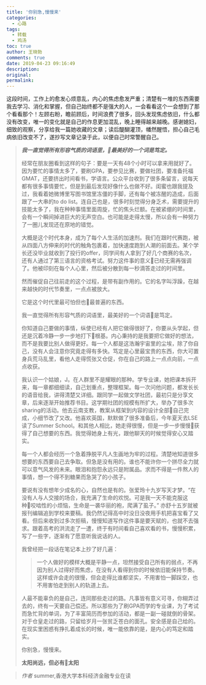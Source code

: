 ```yaml
---
title: '你别急,慢慢来'
categories:
  - 心路
tags:
  - 转载
  - 鸡汤
toc: true
author: 王晓勃
comments: true
date: 2019-04-23 09:16:49
description:
original:
permalink:
---
```


这段时间，工作上的愈发心烦意乱，内心的焦虑愈发严重；清楚有一堆的东西需要我去学习、消化和掌握，但自己始终都不是强大的人，一会看看这个一会想到了那个看看那个！左顾右盼，瞻前顾后，时间浪费了很多，回头发现焦虑依旧，什么都没有改变，唯一的变化就是自己的作息更加混乱，晚上睡得越来越晚。感谢媳妇，细致的观察，分享给我一篇她收藏的文章；读后醍醐灌顶，幡然醒悟，担心自己毛病依旧改变不了，遂抄写文章记录于此，以便自己时常警醒自己。

<!-- more -->
> ***我一直觉得所有形容气质的词语里，最美好的一个词是笃定。***
> 
> 经常在朋友圈看到这样的句子：要是一天有48个小时可以拿来用就好了。因为要忙的事情太多了，要刷GPA，要参见比赛，要做社团，要准备托福GMAT，还要挤出时间看书，学语言。公众平台收到了很多条留言，说每天都有很多事情要忙，但是到最后发现好像什么也做不好。闺蜜也跟我提及过，我看着她微博里写图书馆里冻僵的手脚，还有每个被冻醒的造成，后面跟了一大串的to do list。连自己也是，很多时刻觉得分身乏术，需要提升的技能太多了，我在种种事情里面周旋，忙的焦头烂额。在被紧绷的时间里，会有一个瞬间掉进巨大的无声空白。也可能是走得太慢，所以会有一种努力了一圈儿发现还在原地的错觉。
> 
> 大概是这个时代本身，成为了每个人生活的加速剂。我们在跟时代赛跑，被从四面八方伸来的时代的触角包裹着，加快速度跑到人潮的前面去。某个学长还没毕业就收到了投行的offer，同学间有人拿到了好几个商赛的名次，还有人通过了第三语言的资格考试。努力这件事的意义已经无需再强调了。他被印刻在每个人心里，然后被分散到每一秒滴答走过的时间里。
> 
> 然而催促自己往前走的这个过程，是带有副作用的。它的名字叫浮躁，在越来越快的时代节奏里，一点点被放大。
> 
> 它是这个时代里最可怕但也最普遍的东西。
> 
> 我一直觉得所有形容气质的词语里，最美好的一个词语是笃定。
> 
> 你知道自己要做的事情，纵使已经有人把它做得很好了，你要从头学起，但还是沉着冷静一步一步地打下根基。内心秉持的是我要把它做好的想法，而不是我要比别人做得更好。每一个人都是这浩瀚宇宙里的尘埃，除了你自己，没有人会注意你究竟走得有多快。笃定是心里最宝贵的东西，你大可置身兵荒马乱里，看他人走得慌张又仓促，你在自己的路上一点点向前，一点点收获。
> 
> 我认识一个姑娘，J。在人群里不是耀眼的那种。学专业课，她把课本拆开来，每一章都细细读，自己划重点，整理框架。每一次问他问题，都发长长的语音给我，讲得清楚又详细。跟同学一起做文学社团，最初只是分享文章，后来逐渐开始推荐书目。这学期社团的规模有所扩大，举办了很多次sharing的活动。他去云南支教，教案从框架到内容的设计全部自己完成，小细节改了又改。他喜欢英国，默默做了很多准备后，今年夏天去LSE读了Summer School。和其他人相比，她走得很慢，但是一步一步慢慢获得了自己想要的东西。我觉得她身上有光，跟他聊天的时候觉得安心又踏实。
> 
> 每一个人都会经历一个急着挣脱平凡人生画地为牢的过程。清楚地知道很多想要的东西要自己去争取。但急是没有用的。谁也不能许你一个拼尽全力就可以意气风发的未来。眼泪和抱怨永远只是附属品。求而不得是一件熬人的事情，想一个得不到糖果而急哭了的小孩子。
> 
> 要说有没有想年少成名的心，自然也是有的。张爱玲十九岁写天才梦。“在没有人与人交接的场合，我充满了生命的欢悦。可是我一天不能克服这种咬啮性的小烦恼，生命是一袭华丽的袍，爬满了虱子。” 亦舒十五岁就被报刊编辑追到学校来要稿。我仍然记得高中时没日没夜用手机把喜宝看了又看。但后来收到过多次拒稿，慢慢知道写作这件事是要天赋的，也就不去强求。跟着高考的洪流走了一遭，终于有时间看自己喜欢看的书，慢慢积累，写了一些字，逐渐有了愿意听我说话的人。
> 
> 我曾经把一段话在笔记本上抄了好几遍：
> > 一个人做好的模样大概是平静一点，坦然接受自己所有的弱点，不再因为别人过得好而焦虑，在没有人看得到你的时候依旧能保持节奏。这样或许会走的很慢，但会走得比谁都坚实，不用害怕一脚踩空，也不用害怕走到别人的轨道上去。       
> 
> 人最不能辜负的是自己，连同那些走过的路。凡事皆有意义可寻，你糊弄过去的，终有一天要自己偿还。所以那些为了刷GPA而学的专业课，为了考试而急忙背的单词，为了丰富简历而参加的活动，都是一副一碰就倒的骨架。对于仓皇走过的路，只留给岁月一张贫乏苍白的面孔。安全感是自己给的。在现实里困惑有挣扎着成长的时候，唯一能依靠的是，是内心的笃定和踏实。
> 
> 你别急，慢慢来。
> 
> **太阳尚远，但必有太阳**


> *作者*
> summer,香港大学本科经济金融专业在读